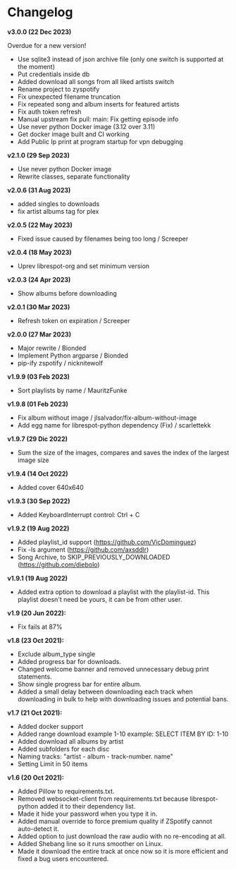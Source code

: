 # Changelog
**v3.0.0 (22 Dec 2023)**

Overdue for a new version!
- Use sqlite3 instead of json archive file (only one switch is supported at the moment)
- Put credentials inside db
- Added download all songs from all liked artists switch
- Rename project to zyspotify
- Fix unexpected filename truncation
- Fix repeated song and album inserts for featured artists
- Fix auth token refresh
- Manual upstream fix pull: main: Fix getting episode info 
- Use never python Docker image (3.12 over 3.11)
- Get docker image built and CI working
- Add Public Ip print at program startup for vpn debugging


**v2.1.0 (29 Sep 2023)**
- Use never python Docker image
- Rewrite classes, separate functionality

**v2.0.6 (31 Aug 2023)**
- added singles to downloads 
- fix artist albums tag for plex  

**v2.0.5 (22 May 2023)**
- Fixed issue caused by filenames being too long / Screeper

**v2.0.4 (18 May 2023)**
- Uprev librespot-org and set minimum version

**v2.0.3 (24 Apr 2023)**
- Show albums before downloading

**v2.0.1 (30 Mar 2023)**
- Refresh token on expiration / Screeper

**v2.0.0 (27 Mar 2023)**
- Major rewrite / Bionded
- Implement Python argparse / Bionded
- pip-ify zspotify / nicknitewolf

**v1.9.9 (03 Feb 2023)**
- Sort playlists by name / MauritzFunke

**v1.9.8 (01 Feb 2023)**
- Fix album without image / jlsalvador/fix-album-without-image
- Add egg name for librespot-python dependency (Fix) / scarlettekk

**v1.9.7 (29 Dic 2022)**
- Sum the size of the images, compares and saves the index of the largest image size

**v1.9.4 (14 Oct 2022)**
- Added cover 640x640

**v1.9.3 (30 Sep 2022)**
- Added KeyboardInterrupt control: Ctrl + C

**v1.9.2 (19 Aug 2022)**
- Added playlist_id support (https://github.com/VicDominguez)
- Fix -ls argument (https://github.com/axsddlr)
- Song Archive, to SKIP_PREVIOUSLY_DOWNLOADED (https://github.com/diebolo)

**v1.9.1 (19 Aug 2022)**
- Added extra option to download a playlist with the playlist-id. This playlist doesn't need be yours, it can be from other user.

**v1.9 (20 Jun 2022):**
- Fix fails at 87%

**v1.8 (23 Oct 2021):**
- Exclude album_type single
- Added progress bar for downloads.
- Changed welcome banner and removed unnecessary debug print statements.
- Show single progress bar for entire album.
- Added a small delay between downloading each track when downloading in bulk to help with downloading issues and potential bans.

**v1.7 (21 Oct 2021):**
- Added docker support
- Added range download example 1-10 example: SELECT ITEM BY ID: 1-10
- Added download all albums by artist
- Added subfolders for each disc
- Naming tracks: "artist - album - track-number. name"
- Setting Limit in 50 items

**v1.6 (20 Oct 2021):**
- Added Pillow to requirements.txt.
- Removed websocket-client from requirements.txt because librespot-python added it to their dependency list.
- Made it hide your password when you type it in.
- Added manual override to force premium quality if ZSpotify cannot auto-detect it.
- Added option to just download the raw audio with no re-encoding at all.
- Added Shebang line so it runs smoother on Linux.
- Made it download the entire track at once now so it is more efficient and fixed a bug users encountered.
